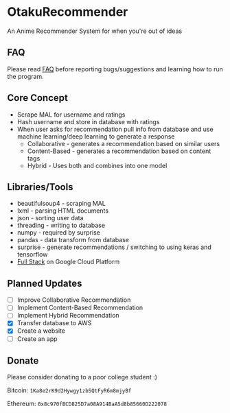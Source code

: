 # OtakuRecommender

An Anime Recommender System for when you're out of ideas

## FAQ

Please read [FAQ](faq.md) before reporting bugs/suggestions and learning how to run the program.

## Core Concept

- Scrape MAL for username and ratings
- Hash username and store in database with ratings
- When user asks for recommendation pull info from database and use machine learning/deep learning to generate a response
  - Collaborative - generates a recommendation based on similar users
  - Content-Based - generates a recommendation based on content tags
  - Hybrid - Uses both and combines into one model

## Libraries/Tools

- beautifulsoup4 - scraping MAL
- lxml - parsing HTML documents
- json - sorting user data
- threading - writing to database
- numpy - required by surprise
- pandas - data transform from database
- surprise - generate recommendations / switching to using keras and tensorflow
- [Full Stack](full_stack.md) on Google Cloud Platform

## Planned Updates

- [ ] Improve Collaborative Recommendation
- [ ] Implement Content-Based Recommendation
- [ ] Implement Hybrid Recommendation
- [x] Transfer database to AWS
- [x] Create a website
- [ ] Create an app

## Donate

Please consider donating to a poor college student :)

Bitcoin: `1Ka8e2rK9d2Hywgy1zbSQtFyR6m8mjyBf`

Ethereum: `0x8c970fBCD825D7a08A914BaA5d8b85660D222078`
